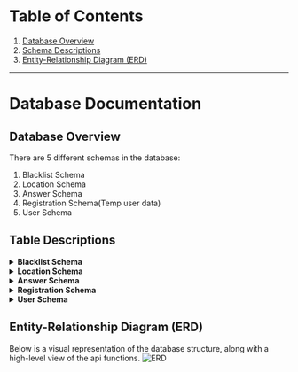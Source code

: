 # Table of Contents

  1. [Database Overview](#schema-overview)
  2. [Schema Descriptions](#table-descriptions)
  3. [Entity-Relationship Diagram (ERD)](#entity-relationship-diagram-erd)

---

# Database Documentation

## Database Overview

There are 5 different schemas in the database:
  1. Blacklist Schema
  2. Location Schema
  3. Answer Schema
  4. Registration Schema(Temp user data)
  5. User Schema
## Table Descriptions

<details>
<summary><strong>Blacklist Schema</strong></summary>

**File:** `blacklist.js`

The Blacklist Schema is used to store invalid tokens, ensuring they are not reused for authentication.

- **token**: A string representing the token, required, and references the User schema.
- **timestamps**: Automatically managed timestamps for record creation and updates.

```js
const BlacklistSchema = new mongoose.Schema(
  {
    token: {
      type: String,
      required: true,
      ref: "User",
    },
  },
  { timestamps: true }
);
```

</details>

<details>
<summary><strong>Location Schema</strong></summary>

**File:** `location.js`

The Location Schema stores information about various locations.

- **name**: Name of the location, required, and trimmed.
- **imgSrc**: URL of the image representing the location, required, and trimmed.
- **question**: Associated question for the location, required, and trimmed.
- **answer**: Correct answer for the question, required, and trimmed.
- **radius**: Numeric radius value with a default of 130.
- **lat**: Latitude of the location, required.
- **lng**: Longitude of the location, required.

```js
const LocationSchema = new mongoose.Schema({
  name: {
    type: String,
    required: true,
    trim: true,
  },
  imgSrc: {
    type: String,
    required: true,
    trim: true,
  },
  question: {
    type: String,
    required: true,
    trim: true,
  },
  answer: {
    type: String,
    required: true,
    trim: true,
  },
  radius: {
    type: Number,
    default: 130,
  },
  lat: {
    type: Number,
    required: true,
  },
  lng: {
    type: Number,
    required: true,
  },
});
```

</details>

<details>
<summary><strong>Answer Schema</strong></summary>

**File:** `answer.js`

The Answer Schema stores user answers and their evaluation.

- **question**: The question being answered, required.
- **correctAnswer**: The correct answer to the question, required.
- **answer**: The user's answer, required.
- **userId**: Reference to the User who provided the answer, required.
- **locationId**: Reference to the Location related to the question, required.
- **evaluationScore**: Numeric score of the answer's evaluation, default is -1.
- **isCorrectFinalEvaluation**: Boolean indicating if the answer was correct after final evaluation, default is false.
- **hasBeenUpdated**: Boolean indicating if the answer has been updated, default is false.
- **timestamps**: Automatically managed timestamps for record creation and updates.

```js
const answerSchema = new mongoose.Schema(
  {
    question: {
      type: String,
      required: true,
    },
    correctAnswer: {
      type: String,
      required: true,
    },
    answer: {
      type: String,
      required: true,
    },
    userId: {
      type: ObjectId,
      required: true,
    },
    locationId: {
      type: ObjectId,
      required: true,
    },
    evaluationScore: {
      type: Number,
      default: -1,
    },
    isCorrectFinalEvaluation: {
      type: Boolean,
      default: false,
    },
    hasBeenUpdated: {
      type: Boolean,
      default: false,
    },
  },
  { timestamps: true }
);
```

</details>

<details>
<summary><strong>Registration Schema</strong></summary>

**File:** `registration.js`

The Registration Schema is used for managing user registration details.

- **first_name**: User's first name, required, max length of 25.
- **last_name**: User's last name, required, max length of 25.
- **town**: User's town, required, max length of 20.
- **email**: User's email, required, unique, and lowercase.
- **password**: User's password, required, max length of 40.
- **verificationCode**: Optional string for email verification.
- **createdAt**: Date of creation, with an index for automatic expiration after 15 minutes.

```js
const registrationSchema = new mongoose.Schema({
  first_name: {
    type: String,
    required: "Your firstname is required",
    max: 25,
  },
  last_name: {
    type: String,
    required: "Your lastname is required",
    max: 25,
  },
  town: {
    type: String,
    required: "Your town is required",
    max: 20,
  },
  email: {
    type: String,
    required: "Your email is required",
    unique: true,
    lowercase: true,
  },
  password: {
    type: String,
    required: true,
    max: 40,
  },
  verificationCode: String,
  createdAt: {
    type: Date,
    default: Date.now,
    index: { expireAfterSeconds: 900 },
  }, // expires after 15 minutes
});
```

</details>

<details>
<summary><strong>User Schema</strong></summary>

**File:** `user.js`

The User Schema defines the structure for user data in the database.

- **first_name**: User's first name, required, max length of 25.
- **last_name**: User's last name, required, max length of 25.
- **email**: User's email, required, unique, and lowercase.
- **password**: User's password, required, max length of 40.
- **town**: User's town, required, max length of 20.
- **huntState**: Object tracking the hunt state, including start and end status with timestamps.
- **role**: User role, required, default value of "0x01".
- **timestamps**: Automatically managed timestamps for record creation and updates.

```js
const UserSchema = new mongoose.Schema(
  {
    first_name: {
      type: String,
      required: "Your firstname is required",
      max: 25,
    },
    last_name: {
      type: String,
      required: "Your lastname is required",
      max: 25,
    },
    email: {
      type: String,
      required: "Your email is required",
      unique: true,
      lowercase: true,
    },
    password: {
      type: String,
      required: "Your password is required",
      select: false,
      max: 40,
    },
    town: {
      type: String,
      required: "Your town is required",
      max: 20,
    },
    huntState: {
      hasStartedHunt: {
        type: Boolean,
        default: false,
        timestamps: true,
      },
      hasEndedHunt: {
        type: Boolean,
        default: false,
        timestamps: true,
      },
    },
    role: {
      type: String,
      required: true,
      default: "0x01",
    },
  },
  { timestamps: true }
);
```

</details>

## Entity-Relationship Diagram (ERD)

Below is a visual representation of the database structure, along with a high-level view of the api functions.
![ERD](/Docs/en/Database/erd.png)
